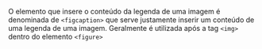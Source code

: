 O elemento que insere o conteúdo da legenda de uma imagem é denominada de `<figcaption>` que serve justamente inserir um conteúdo de uma legenda de uma imagem. Geralmente é utilizada após a tag `<img>` dentro do elemento `<figure>`